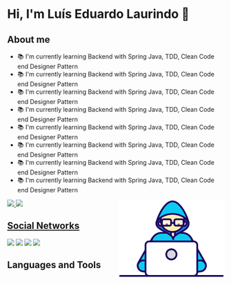 # Hi, I'm Luís Eduardo Laurindo 👋

## About me

- :books: I'm currently learning Backend with Spring Java, TDD, Clean Code end Designer Pattern
- :books: I'm currently learning Backend with Spring Java, TDD, Clean Code end Designer Pattern
- :books: I'm currently learning Backend with Spring Java, TDD, Clean Code end Designer Pattern
- :books: I'm currently learning Backend with Spring Java, TDD, Clean Code end Designer Pattern
- :books: I'm currently learning Backend with Spring Java, TDD, Clean Code end Designer Pattern
- :books: I'm currently learning Backend with Spring Java, TDD, Clean Code end Designer Pattern
- :books: I'm currently learning Backend with Spring Java, TDD, Clean Code end Designer Pattern
- :books: I'm currently learning Backend with Spring Java, TDD, Clean Code end Designer Pattern

<img align="right" alt="GIF" src="https://github.com/laurindo-luis/laurindo-luis/blob/main/gifs/Developer.gif" />



<div>
  <a href="https://github.com/laurindo-luis">
  <img height="180em" src="https://github-readme-stats.vercel.app/api?username=laurindo-luis&show_icons=true&theme=gotham&include_all_commits=true&count_private=true"/>
  <img height="180em" src="https://github-readme-stats.vercel.app/api/top-langs/?username=laurindo-luis&layout=compact&langs_count=7&theme=gotham"/>
</div>
  
  
  
## Social Networks  
  
<div> 
  <a href="https://www.youtube.com/channel/UCF46nrEO_33ka20psM7R58g" target="_blank"><img src="https://img.shields.io/badge/YouTube-FF0000?style=for-the-badge&logo=youtube&logoColor=white" target="_blank"></a>
  <a href="https://www.instagram.com/luis.costalaurindo/" target="_blank"><img src="https://img.shields.io/badge/Instagram-E4405F?style=for-the-badge&logo=instagram&logoColor=white" target="_blank"></a>
<a href = "mailto:luiseduardocosta417@gmail.com"><img src="https://img.shields.io/badge/Gmail-D14836?style=for-the-badge&logo=gmail&logoColor=white" target="_blank"></a> 

<a href= "https://www.linkedin.com/in/luis-laurindo/">
  <img src="https://img.shields.io/badge/LinkedIn-0077B5?style=for-the-badge&logo=linkedin&logoColor=white">
</a>
</div>  
  
## Languages and Tools  

<!--
**laurindo-luis/laurindo-luis** is a ✨ _special_ ✨ repository because its `README.md` (this file) appears on your GitHub profile.

Here are some ideas to get you started:

- 🔭 I’m currently working on ...
- 🌱 I’m currently learning ...
- 👯 I’m looking to collaborate on ...
- 🤔 I’m looking for help with ...
- 💬 Ask me about ...
- 📫 How to reach me: ...
- 😄 Pronouns: ...
- ⚡ Fun fact: ...
-->
